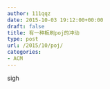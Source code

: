 ```yaml
---
author: 111qqz
date: 2015-10-03 19:12:00+00:00
draft: false
title: 有一种板刷poj的冲动
type: post
url: /2015/10/poj/
categories:
- ACM
---
```


sigh
